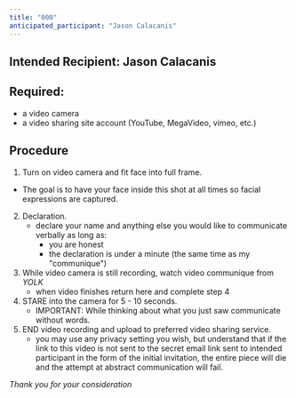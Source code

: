 ```yaml
---
title: "000"
anticipated_participant: "Jason Calacanis"
---
```


Intended Recipient: Jason Calacanis
--

Required:
--

- a video camera
- a video sharing site account (YouTube, MegaVideo, vimeo, etc.)

Procedure
---

1. Turn on video camera and fit face into full frame. 
  - The goal is to have your face inside this shot at all times so facial expressions are captured.
2. Declaration.
   - declare your name and anything else you would like to communicate verbally as long as:
     - you are honest
     - the declaration is under a minute (the same time as my "communique")
3. While video camera is still recording, watch video communique from *YOLK*
   - when video finishes return here and complete step 4
4. STARE into the camera for 5 - 10 seconds. 
   - IMPORTANT: While thinking about what you just saw communicate without words.
5. END video recording and upload to preferred video sharing service.
   - you may use any privacy setting you wish, but understand that if the link to this video is not sent to the secret email link sent to intended participant in the form of the initial invitation, the entire piece will die and the attempt at abstract communication will fail.

_Thank you for your consideration_
